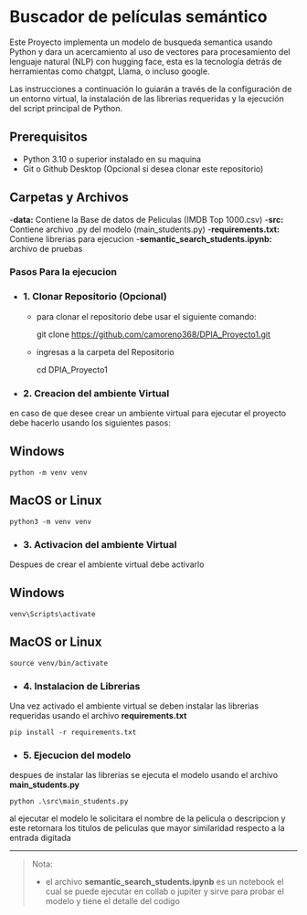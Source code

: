 # Buscador de películas semántico

Este Proyecto implementa un modelo de busqueda semantica usando Python y dara un acercamiento al uso de vectores para procesamiento del lenguaje natural (NLP) con hugging face, esta es la tecnología detrás de herramientas como chatgpt, Llama, o incluso google.

Las instrucciones a continuación lo guiarán a través de la configuración de un entorno virtual, la instalación de las librerias requeridas y la ejecución del script principal de Python.


## Prerequisitos

- Python 3.10 o superior instalado en su maquina
- Git o Github Desktop (Opcional si desea clonar este repositorio)

## Carpetas y Archivos

-**data:** Contiene la Base de datos de Peliculas (IMDB Top 1000.csv)
-**src:** Contiene archivo .py del modelo (main_students.py) 
-**requirements.txt:** Contiene librerias para ejecucion
-**semantic_search_students.ipynb:**  archivo de pruebas 


### Pasos Para la ejecucion

- ### 1. Clonar Repositorio (Opcional)
    - para clonar el repositorio debe usar el siguiente comando: 

      git clone https://github.com/camoreno368/DPIA_Proyecto1.git

    - ingresas a la carpeta del Repositorio

      cd DPIA_Proyecto1

- ### 2. Creacion del ambiente Virtual
en caso de que desee crear un ambiente virtual para ejecutar el proyecto debe hacerlo usando los siguientes pasos:

## Windows

    python -m venv venv  

## MacOS or Linux

    python3 -m venv venv

- ### 3. Activacion del ambiente Virtual

Despues de crear el ambiente virtual debe activarlo

## Windows

    venv\Scripts\activate 

## MacOS or Linux

    source venv/bin/activate

- ### 4. Instalacion de Librerias

Una vez activado el ambiente virtual se deben instalar las librerias requeridas usando el archivo **requirements.txt**

    pip install -r requirements.txt

- ### 5. Ejecucion del modelo

despues de instalar las librerias se ejecuta el modelo usando el archivo **main_students.py**

    python .\src\main_students.py

al ejecutar el modelo le solicitara el nombre de la pelicula o descripcion y este retornara los titulos de peliculas que mayor similaridad respecto a la entrada digitada

---
> Nota: 
>* el archivo **semantic_search_students.ipynb** es un notebook el cual se puede ejecutar en collab o jupiter y sirve para probar el modelo y tiene el detalle del codigo